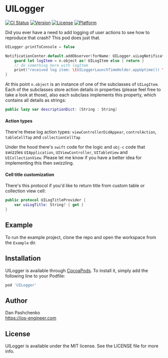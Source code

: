 # UILogger

[![CI Status](http://img.shields.io/travis/truemetal/ios-ui-logger.svg?style=flat)](https://travis-ci.org/truemetal/ios-ui-logger)
[![Version](https://img.shields.io/cocoapods/v/UILogger.svg?style=flat)](http://cocoapods.org/pods/UILogger)
[![License](https://img.shields.io/cocoapods/l/UILogger.svg?style=flat)](http://cocoapods.org/pods/UILogger)
[![Platform](https://img.shields.io/cocoapods/p/UILogger.svg?style=flat)](http://cocoapods.org/pods/UILogger)

Did you ever have a need to add logging of user actions to see how to reproduce that crash? This pod does just that.

```swift
UILogger.printToConsole = false

NotificationCenter.default.addObserver(forName: UILogger.uiLogNotification, object: nil, queue: nil) { (n) in
    guard let logItem = n.object as? UILogItem else { return }
    // do something here with logItem
    print("received log item: \(UILoggerLaunchTimeHolder.appUptime()) \(logItem.descriptionDict)")
}
```

At this point `n.object` is an instance of one of the subclasses of `UILogItem`. Each of the subclasses store action details in properties (please feel free to take a look at those), also each subclass implements this property, which contains all details as strings:
```swift
public lazy var descriptionDict: [String : String]
```

#### Action types

There're these log action types: `viewControllerDidAppear`, `controlAction`, `tableCellTap` and `collectionCellTap`

Under the hood there's `swift` code for the logic and `obj-c` code that swizzles `UIApplication`, `UIViewController`, `UITableView` and `UICollectionView`.
Please let me know if you have a better idea for implementing this then swizzling.

#### Cell title customization

There's this protocol if you'd like to return title from custom table or collection view cell:

```swift
public protocol UILogTitleProvider {
    var uiLogTitle: String? { get }
}
```

## Example

To run the example project, clone the repo and open the workspace from the `Example` dir.

## Installation

UILogger is available through [CocoaPods](http://cocoapods.org). To install
it, simply add the following line to your Podfile:

```ruby
pod 'UILogger'
```

## Author

Dan Pashchenko
<br>https://ios-engineer.com

## License

UILogger is available under the MIT license. See the LICENSE file for more info.

